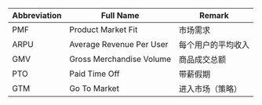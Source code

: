 <!-- 记录一些职场常用的单词缩写 -->
<!-- 2023-10-23 -->

|  Abbreviation   | Full Name | Remark |
|  ----  | ----  | ---- |
| PMF  | Product Market Fit | 市场需求 |
| ARPU  | Average Revenue Per User | 每个用户的平均收入 |
| GMV  | Gross Merchandise Volume | 商品成交总额 |
| PTO  | Paid Time Off | 带薪假期 |
| GTM  | Go To Market | 进入市场（策略） |


